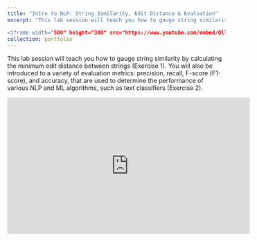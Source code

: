 ```yaml
---
title: "Intro to NLP: String Similarity, Edit Distance & Evaluation"
excerpt: "This lab session will teach you how to gauge string similarity by calculating the minimum edit distance between strings (Exercise 1). You will also be introduced to a variety of evaluation metrics: precision, recall, F-score (F1-score), and accuracy, that are used to determine the performance of various NLP and ML algorithms, such as text classifiers (Exercise 2).

<iframe width="500" height="300" src="https://www.youtube.com/embed/Qllt27_Golg" title="YouTube video player" frameborder="0" allow="accelerometer; autoplay; clipboard-write; encrypted-media; gyroscope; picture-in-picture" allowfullscreen></iframe>"
collection: portfolio
---
```


This lab session will teach you how to gauge string similarity by calculating the minimum edit distance between strings (Exercise 1). You will also be introduced to a variety of evaluation metrics: precision, recall, F-score (F1-score), and accuracy, that are used to determine the performance of various NLP and ML algorithms, such as text classifiers (Exercise 2).

<iframe width="560" height="315" src="https://www.youtube.com/embed/Qllt27_Golg" title="YouTube video player" frameborder="0" allow="accelerometer; autoplay; clipboard-write; encrypted-media; gyroscope; picture-in-picture" allowfullscreen></iframe>
